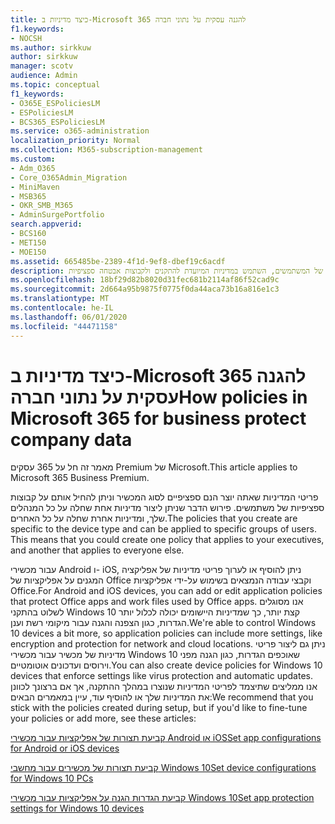 ```yaml
---
title: כיצד מדיניות ב-Microsoft 365 להגנה עסקית על נתוני חברה
f1.keywords:
- NOCSH
ms.author: sirkkuw
author: sirkkuw
manager: scotv
audience: Admin
ms.topic: conceptual
f1_keywords:
- O365E_ESPoliciesLM
- ESPoliciesLM
- BCS365_ESPoliciesLM
ms.service: o365-administration
localization_priority: Normal
ms.collection: M365-subscription-management
ms.custom:
- Adm_O365
- Core_O365Admin_Migration
- MiniMaven
- MSB365
- OKR_SMB_M365
- AdminSurgePortfolio
search.appverid:
- BCS160
- MET150
- MOE150
ms.assetid: 665485be-2389-4f1d-9ef8-dbef19c6acdf
description: כדי להגן על נתוני החברה בהתקנים האישיים של המשתמשים, השתמש במדיניות המיועדת להתקנים ולקבוצות אבטחה ספציפיות.
ms.openlocfilehash: 18bf29d82b8020d31fec681b2114af86f52cad9c
ms.sourcegitcommit: 2d664a95b9875f0775f0da44aca73b16a816e1c3
ms.translationtype: MT
ms.contentlocale: he-IL
ms.lasthandoff: 06/01/2020
ms.locfileid: "44471158"
---
```

# <a name="how-policies-in-microsoft-365-for-business-protect-company-data"></a><span data-ttu-id="f0d6a-103">כיצד מדיניות ב-Microsoft 365 להגנה עסקית על נתוני חברה</span><span class="sxs-lookup"><span data-stu-id="f0d6a-103">How policies in Microsoft 365 for business protect company data</span></span>

<span data-ttu-id="f0d6a-104">מאמר זה חל על 365 עסקים Premium של Microsoft.</span><span class="sxs-lookup"><span data-stu-id="f0d6a-104">This article applies to Microsoft 365 Business Premium.</span></span>

<span data-ttu-id="f0d6a-p101">פריטי המדיניות שאתה יוצר הנם ספציפיים לסוג המכשיר וניתן להחיל אותם על קבוצות ספציפיות של משתמשים. פירוש הדבר שניתן ליצור מדיניות אחת שחלה על כל המנהלים שלך, ומדיניות אחרת שחלה על כל האחרים.</span><span class="sxs-lookup"><span data-stu-id="f0d6a-p101">The policies that you create are specific to the device type and can be applied to specific groups of users. This means that you could create one policy that applies to your executives, and another that applies to everyone else.</span></span>
  
<span data-ttu-id="f0d6a-107">עבור מכשירי Android ו- iOS, ניתן להוסיף או לערוך פריטי מדיניות של אפליקציה המגנים על אפליקציות של Office וקבצי עבודה הנמצאים בשימוש על-ידי אפליקציות Office.</span><span class="sxs-lookup"><span data-stu-id="f0d6a-107">For Android and iOS devices, you can add or edit application policies that protect Office apps and work files used by Office apps.</span></span> <span data-ttu-id="f0d6a-108">אנו מסוגלים לשלוט בהתקני Windows 10 קצת יותר, כך שמדיניות היישומים יכולה לכלול יותר הגדרות, כגון הצפנה והגנה עבור מיקומי רשת וענן.</span><span class="sxs-lookup"><span data-stu-id="f0d6a-108">We're able to control Windows 10 devices a bit more, so application policies can include more settings, like encryption and protection for network and cloud locations.</span></span> <span data-ttu-id="f0d6a-109">ניתן גם ליצור פריטי מדיניות של מכשיר עבור מכשירי Windows 10 שאוכפים הגדרות, כגון הגנה מפני וירוסים ועדכונים אוטומטיים.</span><span class="sxs-lookup"><span data-stu-id="f0d6a-109">You can also create device policies for Windows 10 devices that enforce settings like virus protection and automatic updates.</span></span> <span data-ttu-id="f0d6a-110">אנו ממליצים שתיצמד לפריטי המדיניות שנוצרו במהלך ההתקנה, אך אם ברצונך לכוונן את המדיניות שלך או להוסיף עוד, עיין במאמרים הבאים:</span><span class="sxs-lookup"><span data-stu-id="f0d6a-110">We recommend that you stick with the policies created during setup, but if you'd like to fine-tune your policies or add more, see these articles:</span></span>
  
[<span data-ttu-id="f0d6a-111">קביעת תצורות של אפליקציות עבור מכשירי Android או iOS</span><span class="sxs-lookup"><span data-stu-id="f0d6a-111">Set app configurations for Android or iOS devices</span></span>](app-protection-settings-for-android-and-ios.md)
  
[<span data-ttu-id="f0d6a-112">קביעת תצורות של מכשירים עבור מחשבי Windows 10</span><span class="sxs-lookup"><span data-stu-id="f0d6a-112">Set device configurations for Windows 10 PCs</span></span>](protection-settings-for-windows-10-pcs.md)
  
[<span data-ttu-id="f0d6a-113">קביעת הגדרות הגנה על אפליקציות עבור מכשירי Windows 10</span><span class="sxs-lookup"><span data-stu-id="f0d6a-113">Set app protection settings for Windows 10 devices</span></span>](protection-settings-for-windows-10-devices.md)
  

